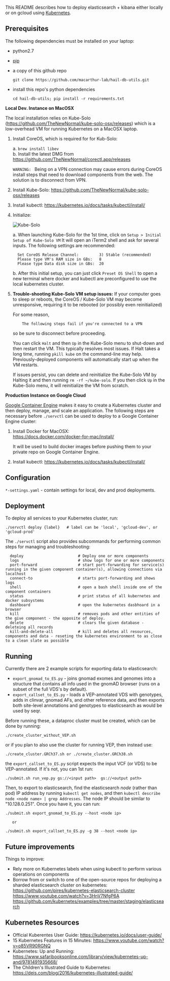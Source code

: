 This README describes how to deploy elasticsearch + kibana either locally or on gcloud using [Kubernetes](https://kubernetes.io/).

Prerequisites
-------------

The following dependencies must be installed on your laptop:

* python2.7
* [pip](https://pip.pypa.io/en/stable/installing/#installing-with-get-pip-py)
* a copy of this github repo

      git clone https://github.com/macarthur-lab/hail-db-utils.git 

* install this repo's python dependencies  
  
      cd hail-db-utils; pip install -r requirements.txt


**Local Dev. Instance on MacOSX**

The local installation relies on Kube-Solo (https://github.com/TheNewNormal/kube-solo-osx/releases) which is a low-overhead VM for running Kubernetes on a MacOSX laptop.

1. Install CoreOS, which is required for for Kub-Solo:

   a. `brew install libev`  
   b. Install the latest DMG from https://github.com/TheNewNormal/corectl.app/releases

   `WARNING: ` Being on a VPN connection may cause errors during CoreOS install steps that need to download components from the web.
   The solution is to disconnect from VPN.

2. Install Kube-Solo: https://github.com/TheNewNormal/kube-solo-osx/releases

3. Install kubectl: https://kubernetes.io/docs/tasks/kubectl/install/

4. Initialize:

   ![Kube-Solo](https://raw.githubusercontent.com/TheNewNormal/kube-solo-osx/master/kube-solo-osx.png "Kubernetes-Solo")

   a. When launching Kube-Solo for the 1st time, click on `Setup > Initial Setup of Kube-Solo VM`
      It will open an iTerm2 shell and ask for several inputs. The following settings are recommended:

         Set CoreOS Release Channel:         3) Stable (recommended)
         Please type VM's RAM size in GBs:   8
         Please type Data disk size in GBs:  20
 
   b. After this initial setup, you can just click `Preset OS Shell` to open a new terminal where docker and kubectl are preconfigured to use the local kubernetes cluster. 


5.  **Trouble-shooting Kube-Solo VM setup issues:** If your computer goes to sleep or reboots, the CoreOS / Kube-Solo VM may become unresponsive, requiring it to be rebooted (or possibly even reinitialized)

    For some reason,

            The following steps fail if you're connected to a VPN

    so be sure to disconnect before proceeding.

    You can click `Halt` and then `Up` in the Kube-Solo menu to shut-down and then restart the VM.
    This typically resolves most issues. If Halt takes a long time, running `pkill kube` on the command-line may help.
    Previously-deployed components will automatically start up when the VM restarts.

    If issues persist, you can delete and reinitialize the Kube-Solo VM by Halting it and then running `rm -rf ~/kube-solo`.
    If you then click `Up` in the Kube-Solo menu, it will reinitialize the VM from scratch.


**Production Instance on Google Cloud**

[Google Container Engine](https://cloud.google.com/container-engine/docs/) makes it easy to create a Kubernetes cluster and then deploy, manage, and scale an application. The following steps are necessary before `./servctl` can be used to deploy to a Google Container Engine cluster:

1. Install Docker for MacOSX:  
   https://docs.docker.com/docker-for-mac/install/

   It will be used to build docker images before pushing them to your private repo on Google Container Engine.

2. Install kubectl: https://kubernetes.io/docs/tasks/kubectl/install/


Configuration
-------------

`*-settings.yaml` - contain settings for local, dev and prod deployments.

Deployment
----------

To deploy all services to your Kubernetes cluster, run:

    ./servctl deploy {label}   # label can be 'local', 'gcloud-dev', or 'gcloud-prod'


The `./servctl` script also provides subcommands for performing common steps for managing and troubleshooting:
         
      deploy                        # Deploy one or more components
      logs                          # show logs for one or more components
      port-forward                  # start port-forwarding for service(s) running in the given component container(s), allowing connections via localhost
      connect-to                    # starts port-forwarding and shows logs
      shell                         # open a bash shell inside one of the component containers
      status                        # print status of all kubernetes and docker subsystems
      dashboard                     # open the kubernetes dasbhoard in a browser
      kill                          # removes pods and other entities of the give component - the opposite of deploy.
      delete                        # clears the given database - deleteing all records
      kill-and-delete-all           # kill and deletes all resources, components and data - reseting the kubernetes environment to as close to a clean slate as possible


Running
-------


Currently there are 2 example scripts for exporting data to elasticsearch:
- `export_gnomad_to_ES.py` - joins gnomad exomes and genomes into a structure that contains all info used in the gnomAD browser (runs on a subset of the full VDS's by default).
- `export_callset_to_ES.py` - loads a VEP-annotated VDS with genotypes, adds in clinvar, gnomad AFs, and other reference data, and then exports both site-level annotations and genotypes to elasticsearch as would be used by seqr.

Before running these,
a dataproc cluster must be created, which can be done by running:

    ./create_cluster_without_VEP.sh

or if you plan to also use the cluster for running VEP, then instead use:

    ./create_cluster.GRCh37.sh or ./create_cluster.GRCh38.sh

the `export_callset_to_ES.py` script expects the input VCF (or VDS) to be
VEP-annotated. If it's not, you can 1st run:

    ./submit.sh run_vep.py gs://<input path>  gs://<output path>

Then, to export to elasticsearch, find the elasticsearch *node* (rather than pod)
IP address by running `kubectl get nodes`, and then `kubectl describe node <node name> | grep Addresses`.
The node IP should be similar to "10.128.0.251". Once you have it, you can run:

    ./submit.sh export_gnomad_to_ES.py --host <node ip>

       or

    ./submit.sh export_callset_to_ES.py -g 38 --host <node ip>




Future improvements
-------------------

Things to improve:
- Rely more on Kubernetes labels when using kubectl to perform various operations on components
- Borrow from or switch to one of the open-source repos for deploying a sharded elasticsearch cluster on kubernetes:
https://github.com/pires/kubernetes-elasticsearch-cluster
https://www.youtube.com/watch?v=3HnV7NfgP6A
https://github.com/kubernetes/examples/tree/master/staging/elasticsearch


Kubernetes Resources
--------------------

- Official Kuberentes User Guide:  https://kubernetes.io/docs/user-guide/
- 15 Kubernetes Features in 15 Minutes: https://www.youtube.com/watch?v=o85VR90RGNQ
- Kubernetes: Up and Running: https://www.safaribooksonline.com/library/view/kubernetes-up-and/9781491935668/
- The Children's Illustrated Guide to Kubernetes: https://deis.com/blog/2016/kubernetes-illustrated-guide/

